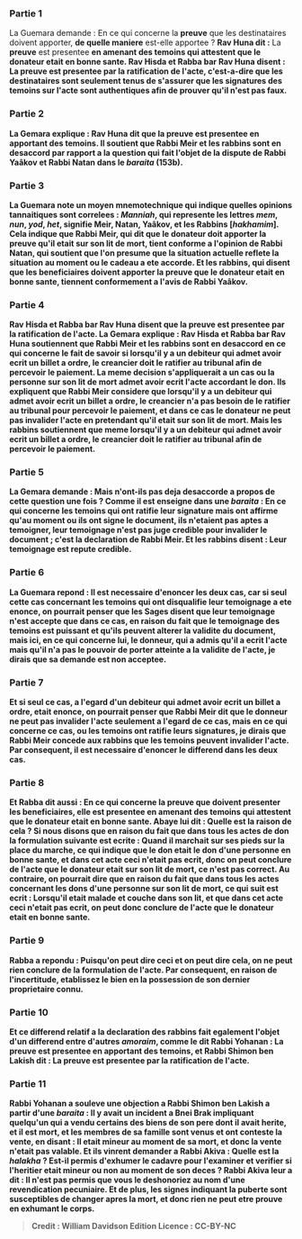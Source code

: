 
### Partie 1
La Guemara demande : En ce qui concerne la <b>preuve</b> que les destinataires doivent apporter, <b>de quelle maniere</b> est-elle apportee ? <b>Rav Huna dit :</b> La <b>preuve</b> est presentee <b>en amenant des <b>temoins</b> qui attestent que le donateur etait en bonne sante. <b>Rav Hisda et Rabba bar Rav Huna disent :</b> La <b>preuve</b> est presentee <b>par</b> la <b>ratification de l'acte,</b> c'est-a-dire que les destinataires sont seulement tenus de s'assurer que les signatures des temoins sur l'acte sont authentiques afin de prouver qu'il n'est pas faux.

### Partie 2
La Gemara explique : <b>Rav Huna dit</b> que la <b>preuve</b> est presentee <b>en apportant</b> des <b>temoins.</b> Il soutient que Rabbi Meir et les rabbins <b>sont en desaccord par rapport</b> a la question qui fait l'objet de <b>la dispute de Rabbi Yaâkov et Rabbi Natan</b> dans le <i>baraita</i> (153b).

### Partie 3
La Guemara note <b>un moyen mnemotechnique</b> qui indique quelles opinions tannaitiques sont correlees : <b><i>Manniah</i>,</b> qui represente les lettres <i>mem</i>, <i>nun</i>, <i>yod</i>, <i>het</i>, signifie Meir, Natan, Yaâkov, et les Rabbins [<i>hakhamim</i>]. Cela indique que <b>Rabbi Meir,</b> qui dit que le donateur doit apporter la preuve qu'il etait sur son lit de mort, tient <b>conforme</b> a l'opinion de <b>Rabbi Natan,</b> qui soutient que l'on presume que la situation actuelle reflete la situation au moment ou le cadeau a ete accorde. <b>Et les rabbins,</b> qui disent que les beneficiaires doivent apporter la preuve que le donateur etait en bonne sante, tiennent <b>conformement</b> a l'avis de <b>Rabbi Yaâkov.</b>

### Partie 4
<b>Rav Hisda et Rabba bar Rav Huna disent</b> que la <b>preuve</b> est presentee <b>par</b> la <b>ratification de l'acte.</b> La Gemara explique : Rav Hisda et Rabba bar Rav Huna soutiennent que Rabbi Meir et les rabbins <b>sont en desaccord en ce qui concerne</b> le fait de savoir si lorsqu'il y a un debiteur <b>qui admet avoir ecrit</b> un <b>billet a ordre,</b> le creancier <b>doit le ratifier</b> au tribunal afin de percevoir le paiement. La meme decision s'appliquerait a un cas ou la personne sur son lit de mort admet avoir ecrit l'acte accordant le don. Ils expliquent <b>que Rabbi Meir considere</b> que lorsqu'il y a un debiteur <b>qui admet avoir ecrit</b> un <b>billet a ordre,</b> le creancier <b>n'a pas besoin de le ratifier</b> au tribunal pour percevoir le paiement, et dans ce cas le donateur ne peut pas invalider l'acte en pretendant qu'il etait sur son lit de mort. <b>Mais les rabbins soutiennent</b> que meme lorsqu'il y a un debiteur <b>qui admet avoir ecrit</b> un <b>billet a ordre,</b> le creancier <b>doit le ratifier</b> au tribunal afin de percevoir le paiement.

### Partie 5
La Gemara demande : <b>Mais n'ont-ils pas</b> deja <b>desaccorde a propos de cette</b> question <b>une fois ? Comme il est enseigne</b> dans une <i>baraita</i> : En ce qui concerne les temoins qui ont ratifie leur signature mais ont affirme qu'au moment ou ils ont signe le document, ils n'etaient pas aptes a temoigner, leur temoignage n'est <b>pas juge credible pour invalider</b> le document ; c'est <b>la declaration de Rabbi Meir. Et les rabbins disent :</b> Leur temoignage est <b>repute credible.</b>

### Partie 6
La Guemara repond : Il <b>est necessaire</b> d'enoncer les deux cas, <b>car si</b> seul <b>cette</b> cas concernant les temoins qui ont disqualifie leur temoignage <b>a ete enonce,</b> on pourrait penser que <b>les Sages disent</b> que leur temoignage n'est accepte que <b>dans ce</b> cas, <b>en raison</b> du fait <b>que</b> le temoignage des <b>temoins est puissant et qu'ils peuvent alterer</b> la validite du <b>document, mais ici,</b> en ce qui concerne <b>lui,</b> le donneur, <b>qui</b> a admis qu'il a ecrit l'acte mais qu'il <b>n'a pas le pouvoir</b> de porter atteinte a la validite de l'acte, <b>je dirais</b> que sa demande est <b>non</b> acceptee.

### Partie 7
<b>Et si</b> seul <b>ce cas</b>, a l'egard d'un debiteur qui admet avoir ecrit un billet a ordre, <b>etait enonce,</b> on pourrait penser que <b>Rabbi Meir dit</b> que le donneur ne peut pas invalider l'acte seulement <b>a l'egard de ce</b> cas, <b>mais en ce qui concerne ce</b> cas, ou les temoins ont ratifie leurs signatures, <b>je dirais</b> que Rabbi Meir <b>concede aux rabbins</b> que les temoins peuvent invalider l'acte. Par consequent, il <b>est necessaire</b> d'enoncer le differend dans les deux cas.

### Partie 8
<b>Et Rabba dit aussi :</b> En ce qui concerne la <b>preuve</b> que doivent presenter les beneficiaires, elle est presentee <b>en amenant</b> des <b>temoins</b> qui attestent que le donateur etait en bonne sante. <b>Abaye lui dit : Quelle est la raison</b> de cela ? <b>Si nous disons</b> que <b>en raison</b> du fait <b>que dans tous</b> les actes de don la formulation suivante <b>est ecrite : Quand il marchait sur ses pieds sur la place du marche,</b> ce qui indique que le don etait le don d'une personne en bonne sante, <b>et dans cet</b> acte ceci <b>n'etait pas ecrit,</b> donc on peut <b>conclure de</b> l'acte que le donateur <b>etait sur son lit de mort,</b> ce n'est pas correct. <b>Au contraire,</b> on pourrait dire que <b>en raison</b> du fait <b>que dans tous</b> les actes concernant les dons d'une personne sur son lit de mort, ce qui suit <b>est ecrit : Lorsqu'il etait malade et couche dans son lit, et que dans cet</b> acte ceci <b>n'etait pas ecrit,</b> on peut donc <b>conclure de</b> l'acte que le donateur <b>etait en bonne sante.</b>

### Partie 9
Rabba a repondu : Puisqu'on <b>peut dire ceci et</b> on <b>peut dire cela,</b> on ne peut rien conclure de la formulation de l'acte. Par consequent, en raison de l'incertitude, <b>etablissez le bien en la possession de son</b> dernier <b>proprietaire connu.</b>

### Partie 10
<b>Et</b> ce differend relatif a la declaration des rabbins fait egalement l'objet <b>d'un differend</b> entre d'autres <i>amoraim</i>, <b>comme le dit Rabbi Yohanan : </b> La <b>preuve</b> est presentee <b>en apportant des <b>temoins, et Rabbi Shimon ben Lakish dit : </b> La <b>preuve</b> est presentee <b>par</b> la <b>ratification de l'acte. </b>

### Partie 11
<b>Rabbi Yohanan a souleve une objection a Rabbi Shimon ben Lakish</b> a partir d'une <i>baraita</i> : Il y avait <b>un incident a Bnei Brak impliquant quelqu'un qui a vendu</b> certains <b>des biens de son pere</b> dont il avait herite, <b>et il est mort, et</b> les <b>membres de</b> sa <b>famille sont venus et ont conteste</b> la vente, <b>en disant : Il etait mineur au moment de</b> sa <b>mort,</b> et donc la vente n'etait pas valable. <b>Et ils vinrent demander a Rabbi Akiva : Quelle est</b> la <i>halakha</i> ? Est-il permis d'exhumer le cadavre pour <b>l'examiner</b> et verifier si l'heritier etait mineur ou non au moment de son deces ? Rabbi Akiva <b>leur a dit :</b> Il n'est <b>pas permis</b> que <b>vous le deshonoriez</b> au nom d'une revendication pecuniaire. <b>Et de plus, les signes</b> indiquant la puberte <b>sont susceptibles de changer apres la mort,</b> et donc rien ne peut etre prouve en exhumant le corps.

>Credit : William Davidson Edition
>Licence : CC-BY-NC